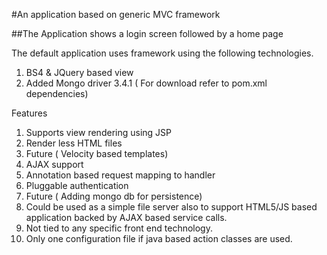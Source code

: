 #An application based on generic MVC framework

##The Application shows a login screen followed by a home page

The default application uses framework using the following technologies. 

1. BS4 & JQuery based view 
2. Added Mongo driver 3.4.1 ( For download refer to pom.xml dependencies) 


Features 

1. Supports view rendering using JSP
2. Render less HTML files
3. Future ( Velocity based templates) 
4. AJAX support 
5. Annotation based request mapping to handler
6. Pluggable authentication
7. Future ( Adding mongo db for persistence) 
8. Could be used as a simple file server also to support HTML5/JS based application backed by AJAX based service calls.
9. Not tied to any specific front end technology. 
10. Only one configuration file if java based action classes are used.
